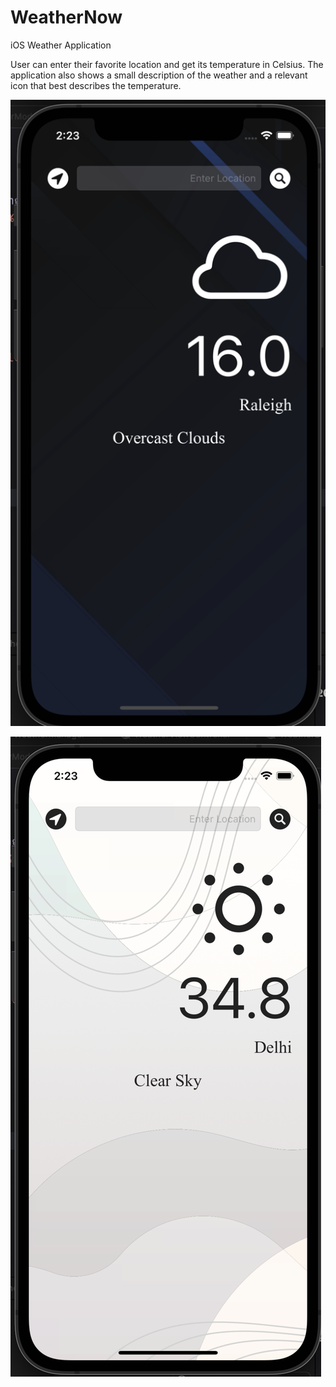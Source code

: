 # WeatherNow
iOS Weather Application

User can enter their favorite location and get its temperature in Celsius. The application also shows a small description of the weather and a relevant icon that best describes the temperature.

![Dark Mode](https://github.com/yashmishra12/WeatherNow/blob/main/readmeImage/darkMode.png)

![Light Mode](https://github.com/yashmishra12/WeatherNow/blob/main/readmeImage/lightMode.png)
